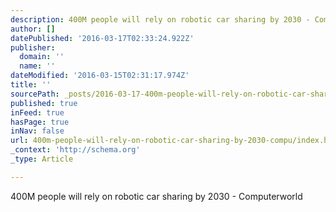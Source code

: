 ```yaml
---
description: 400M people will rely on robotic car sharing by 2030 - Computerworld
author: []
datePublished: '2016-03-17T02:33:24.922Z'
publisher:
  domain: ''
  name: ''
dateModified: '2016-03-15T02:31:17.974Z'
title: ''
sourcePath: _posts/2016-03-17-400m-people-will-rely-on-robotic-car-sharing-by-2030-compu.md
published: true
inFeed: true
hasPage: true
inNav: false
url: 400m-people-will-rely-on-robotic-car-sharing-by-2030-compu/index.html
_context: 'http://schema.org'
_type: Article

---
```

400M people will rely on robotic car sharing by 2030 - Computerworld